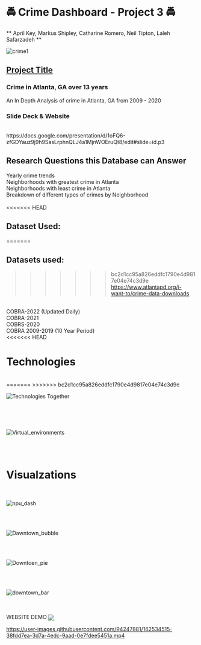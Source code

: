 
# :oncoming_police_car:  Crime Dashboard - Project 3 :oncoming_police_car: 

** April Key, Markus Shipley, Catharine Romero, Neil Tipton, Laleh Safarzadeh **
<br>


![crime1](https://user-images.githubusercontent.com/94247881/162579152-0b81907b-a88f-4379-bbab-07d6a48a5346.jpg)
<br>
## <ins>Project Title</ins> 

### Crime in Atlanta, GA over 13 years
An In Depth Analysis of crime in Atlanta, GA from 2009 - 2020

### Slide Deck & Website
<br>
https://docs.google.com/presentation/d/1oFQ6-zfGDYauz9j9h9SasLrphnQLJ4a1MjnWOEruQt8/edit#slide=id.p3

<br>


## Research Questions this Database can Answer 
Yearly crime trends
<br>
Neighborhoods with greatest crime in Atlanta
<br>
Neighborhoods with least crime in Atlanta
<br>
Breakdown of different types of crimes by Neighborhood
<br>    
<<<<<<< HEAD

## Dataset Used: 
=======
    

## Datasets used:
>>>>>>> bc2d1cc95a826eddfc1790e4d9817e04e74c3d9e
https://www.atlantapd.org/i-want-to/crime-data-downloads
<br>
COBRA-2022 (Updated Daily)
<br>
COBRA-2021
<br>
COBRS-2020
<br>
COBRA 2009-2019 (10 Year Period)
<br>
<<<<<<< HEAD

# Technologies
<br>
=======
>>>>>>> bc2d1cc95a826eddfc1790e4d9817e04e74c3d9e


![Technologies Together](https://user-images.githubusercontent.com/94247881/162582340-5f85c5ed-274c-41cb-b5f1-166a999af908.png)


<br>
<br>
<br>


![Virtual_environments](https://user-images.githubusercontent.com/94247881/162849044-d357c3b1-fde2-429c-aaaf-df5120206037.png)


<br>

<br>

# Visualzations
<br>

![npu_dash](https://user-images.githubusercontent.com/94247881/163009303-2d1d1ac3-b722-4b5c-9340-17b5dab2141c.JPG)


<br>
<br>

![Dawntown_bubble](https://user-images.githubusercontent.com/94247881/163008893-ca4d33c1-68ea-477a-a619-8f5c7513c54c.png)


<br>
<br>


![Downtoen_pie](https://user-images.githubusercontent.com/94247881/163009171-3d86dff1-fe6f-48a4-8f7f-d66c7fc6eee2.png)

<br>
<br>


![downtown_bar](https://user-images.githubusercontent.com/94247881/163008500-b088db2b-07a0-4631-ba66-9d03b3ca1861.png)


<br>
<br>
WEBSITE DEMO
<img valign="middle" src="https://img.shields.io/badge/See Below Sample Website Demo-blue.svg">
<br>

https://user-images.githubusercontent.com/94247881/162534515-38fdd7ea-3d7a-4edc-9aad-0e7fdee5451a.mp4

